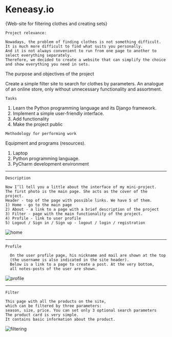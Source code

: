 # Keneasy.io 
{Web-site for filtering clothes and creating sets}

``Project relevance:``

```
Nowadays, the problem of finding clothes is not something difficult.
It is much more difficult to find what suits you personally.
And it is not always convenient to run from one page to another to select everything separately.
Therefore, we decided to create a website that can simplify the choice and show everything you need in sets.
```

The purpose and objectives of the project

Create a simple filter site to search for clothes by parameters. An analogue of an online store, only without unnecessary functionality and assortment.

``Tasks``
1) Learn the Python programming language and its Django framework.
2) Implement a simple user-friendly interface.
3) Add functionality
4) Make the project public


``Methodology for performing work``

Equipment and programs (resources).
1. Laptop
2. Python programming language.
3. PyCharm development environment

-------------------------------------

``Description``
```
Now I’ll tell you a little about the interface of my mini-project.
The first photo is the main page. She acts as the cover of the project.
Header - top of the page with possible links. We have 5 of them.
1) Home - go to the main page
2) About - a link to a page with a brief description of the project
3) Filter - page with the main functionality of the project.
4) Profile - link to user profile
5) Logout / Sign in / Sign up - logout / login / registration
```

![home](https://user-images.githubusercontent.com/66637696/153063419-dcbe464d-960a-422d-a7df-16fa38868b79.png)

------------------------------

``Profile``

```
  On the user profile page, his nickname and mail are shown at the top
  (the username is also indicated in the site header).
  Below is a link to a page to create a post. At the very bottom,
  all notes-posts of the user are shown.
```

![profile](https://user-images.githubusercontent.com/66637696/153063501-6188378e-fcee-492b-8505-1041a370d734.png)

--------------------------------------

``Filter``

```
This page with all the products on the site,
which can be filtered by three parameters:
season, size, price. You can set only 3 optional search parameters
The product card is very simple.
It contains basic information about the product.
```

![filtering](https://user-images.githubusercontent.com/66637696/153063593-d9618d29-c29a-4bc5-8d45-e83f1b5a98ec.png)
